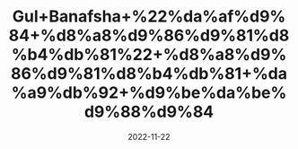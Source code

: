 ---
title: 'Gul+Banafsha+%22%da%af%d9%84+%d8%a8%d9%86%d9%81%d8%b4%db%81%22+%d8%a8%d9%86%d9%81%d8%b4%db%81+%da%a9%db%92+%d9%be%da%be%d9%88%d9%84'
date: '2022-11-22' 
metatag: '' 
inventory: '0' 
draft: false 
# meta description 
shortDescripton: 'Sweet+Violet%22+It+can+help+relieve+respiratory+problems+such+as+cough%2c+asthma%2c+nasal+congestion%2c+and+ease+body+pain%2c+fever+and+headaches.+The+powder+is+highly+useful+for+treating+skin+related+problems+such+as+pimples%2c+acne%2c+and+other+skin+irritations.'
description: 'Flower+%d9%be%da%be%d9%88%d9%84'
longdescription: ''
tags: ''
brand: ''
subCategory: ''
unit: '10 gm-Pk'
sellCount: '0'
featured: True
# product Price
price: '70.0'
# Product Short Description
shortDescription: 'Sweet+Violet%22+It+can+help+relieve+respiratory+problems+such+as+cough%2c+asthma%2c+nasal+congestion%2c+and+ease+body+pain%2c+fever+and+headaches.+The+powder+is+highly+useful+for+treating+skin+related+problems+such+as+pimples%2c+acne%2c+and+other+skin+irritations.'
productID: '719165B3-942C-ED11-9968-005056B3A416'
type: 'products'
category: 'Flower+%d9%be%da%be%d9%88%d9%84' 
thumnailproduct: 'https://eraconnect.blob.core.windows.net/product-images/aminsaddiquidawakhana/719165B3-942C-ED11-9968-005056B3A416.webp' 
images:
  - image: 'https://eraconnect.blob.core.windows.net/product-images/aminsaddiquidawakhana/719165B3-942C-ED11-9968-005056B3A416.webp'  
Variants:
---
